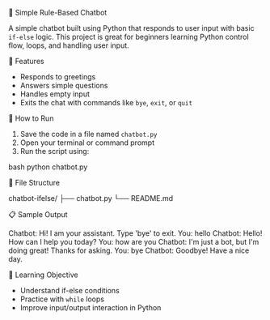 
🤖 Simple Rule-Based Chatbot

A simple chatbot built using Python that responds to user input with basic `if-else` logic. This project is great for beginners learning Python control flow, loops, and handling user input.

📌 Features

- Responds to greetings
- Answers simple questions
- Handles empty input
- Exits the chat with commands like `bye`, `exit`, or `quit`

🚀 How to Run

1. Save the code in a file named `chatbot.py`
2. Open your terminal or command prompt
3. Run the script using:

bash
python chatbot.py


📂 File Structure


chatbot-ifelse/
├── chatbot.py
└── README.md


📋 Sample Output


Chatbot: Hi! I am your assistant. Type 'bye' to exit.
You: hello
Chatbot: Hello! How can I help you today?
You: how are you
Chatbot: I'm just a bot, but I'm doing great! Thanks for asking.
You: bye
Chatbot: Goodbye! Have a nice day.


🧠 Learning Objective

- Understand if-else conditions
- Practice with `while` loops
- Improve input/output interaction in Python
